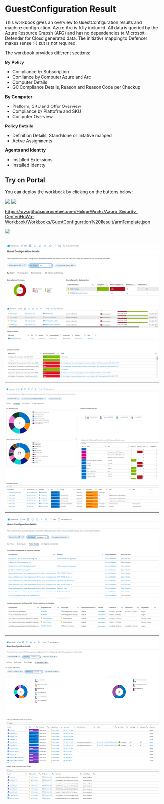 # GuestConfiguration Result

This workbook gives an overview to GuestConfiguration results and machine configruation. Azure Arc is fully included.
All data is queried by the Azure Resource Grapsh (ARG) and has no dependencies to Microsoft Defender for Cloud generated data. The initiative mapping to Defender makes sense :-) but is not required.

The workbook provides different sections:

**By Policy**
*	Compliance by Subscription
*	Comliance by Computer Azure and Arc
*	Computer Details
*	GC Compliance Details, Reason and Reason Code per Checkup 

**By Computer**
* Platform, SKU and Offer Overview
* Compliance by Plattofrm and SKU
* Computer Overview

**Policy Details**
* Definition Details, Standalone or Initative mapped
* Active Assignments

**Agents and Identity**
* Installed Extensions
* Installed Identity

## Try on Portal
You can deploy the workbook by clicking on the buttons below:

<a href="https://portal.azure.com/#create/Microsoft.Template/uri/https%3A%2F%2Fraw.githubusercontent.com%2FAzure%2FAzure-Security-Center%2Fmaster%2FWorkbooks%2FGuestConfiguration%20Result%2FarmTemplate.json" target="_blank"><img src="https://aka.ms/deploytoazurebutton"/></a>
<a href="https://portal.azure.us/#create/Microsoft.Template/uri/https%3A%2F%2Fraw.githubusercontent.com%2FAzure%2FAzure-Security-Center%2Fmaster%2FWorkbooks%2FGuestConfiguration%20Result%2FarmTemplate.json" target="_blank"><img src="https://aka.ms/deploytoazuregovbutton"/></a>

https://raw.githubusercontent.com/HolgerWache/Azure-Security-Center/HoWa-Workbook/Workbooks/GuestConfiguration%20Result/armTemplate.json

<a href="https://portal.azure.us/#create/Microsoft.Template/uri/https://raw.githubusercontent.com/HolgerWache/Azure-Security-Center/HoWa-Workbook/Workbooks/GuestConfiguration%20Result/armTemplate.json" target="_blank"><img src="https://aka.ms/deploytoazuregovbutton"/></a>

##
![GC Policy Overview](./gc_overview.png)
![GC Policy Reasons](./gc_reasons.png)

** **
![Computer](./computerdetails.png)

** **
![GC Policy Assignments](./policy_assingment.png)

** **
![Extensions and Identites](./agent_identity.png)

